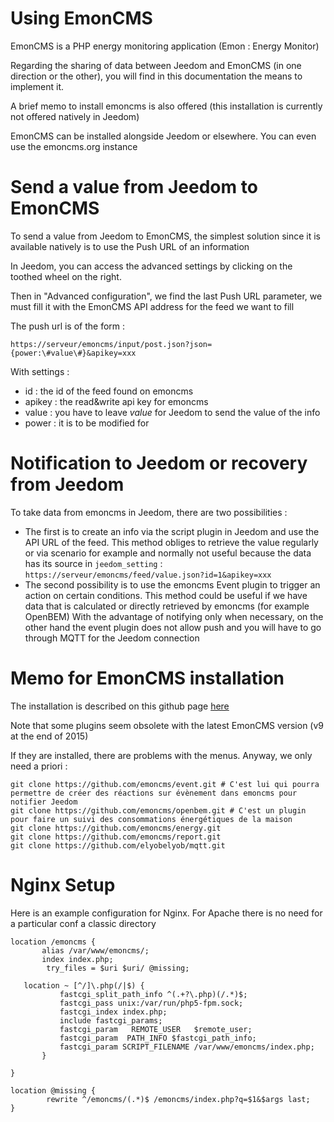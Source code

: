 # Using EmonCMS

EmonCMS is a PHP energy monitoring application (Emon : Energy Monitor)

Regarding the sharing of data between Jeedom and EmonCMS (in one direction or the other), you will find in this documentation the means to implement it.

A brief memo to install emoncms is also offered (this installation is currently not offered natively in Jeedom)

EmonCMS can be installed alongside Jeedom or elsewhere. You can even use the emoncms.org instance

# Send a value from Jeedom to EmonCMS

To send a value from Jeedom to EmonCMS, the simplest solution since it is available natively is to use the Push URL of an information

In Jeedom, you can access the advanced settings by clicking on the toothed wheel on the right.

Then in "Advanced configuration", we find the last Push URL parameter, we must fill it with the EmonCMS API address for the feed we want to fill

The push url is of the form :

``https://serveur/emoncms/input/post.json?json={power:\#value\#}&apikey=xxx``

With settings :

-   id : the id of the feed found on emoncms
-   apikey : the read&write api key for emoncms
-   value : you have to leave *value* for Jeedom to send the value of the info
-   power : it is to be modified for

# Notification to Jeedom or recovery from Jeedom

To take data from emoncms in Jeedom, there are two possibilities :

-   The first is to create an info via the script plugin in Jeedom and use the API URL of the feed. This method obliges to retrieve the value regularly or via scenario for example and normally not useful because the data has its source in ``jeedom_setting`` : ``https://serveur/emoncms/feed/value.json?id=1&apikey=xxx``
-   The second possibility is to use the emoncms Event plugin to trigger an action on certain conditions. This method could be useful if we have data that is calculated or directly retrieved by emoncms (for example OpenBEM) With the advantage of notifying only when necessary, on the other hand the event plugin does not allow push and you will have to go through MQTT for the Jeedom connection

# Memo for EmonCMS installation

The installation is described on this github page [here](https://github.com/emoncms/emoncms/blob/master/docs/LinuxInstall.md)

Note that some plugins seem obsolete with the latest EmonCMS version (v9 at the end of 2015)

If they are installed, there are problems with the menus. Anyway, we only need a priori :

````
git clone https://github.com/emoncms/event.git # C'est lui qui pourra permettre de créer des réactions sur évènement dans emoncms pour notifier Jeedom
git clone https://github.com/emoncms/openbem.git # C'est un plugin pour faire un suivi des consommations énergétiques de la maison
git clone https://github.com/emoncms/energy.git
git clone https://github.com/emoncms/report.git
git clone https://github.com/elyobelyob/mqtt.git
````

# Nginx Setup

Here is an example configuration for Nginx. For Apache there is no need for a particular conf a classic directory

````
location /emoncms {
       alias /var/www/emoncms/;
       index index.php;
        try_files = $uri $uri/ @missing;

   location ~ [^/]\.php(/|$) {
           fastcgi_split_path_info ^(.+?\.php)(/.*)$;
           fastcgi_pass unix:/var/run/php5-fpm.sock;
           fastcgi_index index.php;
           include fastcgi_params;
           fastcgi_param   REMOTE_USER   $remote_user;
           fastcgi_param  PATH_INFO $fastcgi_path_info;
           fastcgi_param SCRIPT_FILENAME /var/www/emoncms/index.php;
       }

}

location @missing {
        rewrite ^/emoncms/(.*)$ /emoncms/index.php?q=$1&$args last;
}
````
